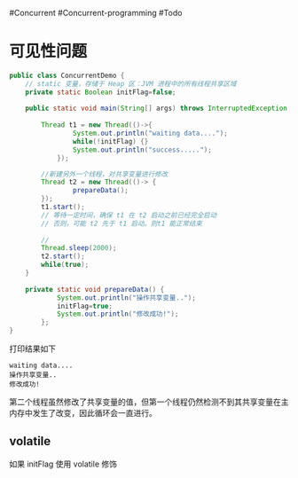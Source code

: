 #Concurrent #Concurrent-programming #Todo 

# 可见性问题
```java
public class ConcurrentDemo {
    // static 变量，存储于 Heap 区：JVM 进程中的所有线程共享区域
	private static Boolean initFlag=false;
	
	public static void main(String[] args) throws InterruptedException {
		
		Thread t1 = new Thread(()->{
				System.out.println("waiting data....");
				while(!initFlag) {}
				System.out.println("success.....");	
			});

		//新建另外一个线程，对共享变量进行修改
		Thread t2 = new Thread(()-> {
				prepareData();				
		});
		t1.start();
		// 等待一定时间，确保 t1 在 t2 启动之前已经完全启动
		// 否则，可能 t2 先于 t1 启动。则t1 能正常结束
	
		// 
		Thread.sleep(2000);
		t2.start();
		while(true);
	}
	
	private static void prepareData() {
			System.out.println("操作共享变量..");
			initFlag=true;
			System.out.println("修改成功!");
		};
}
```

打印结果如下

```
waiting data....
操作共享变量..
修改成功!
```

第二个线程虽然修改了共享变量的值，但第一个线程仍然检测不到其共享变量在主内存中发生了改变，因此循环会一直进行。

## volatile
如果  initFlag 使用 volatile 修饰